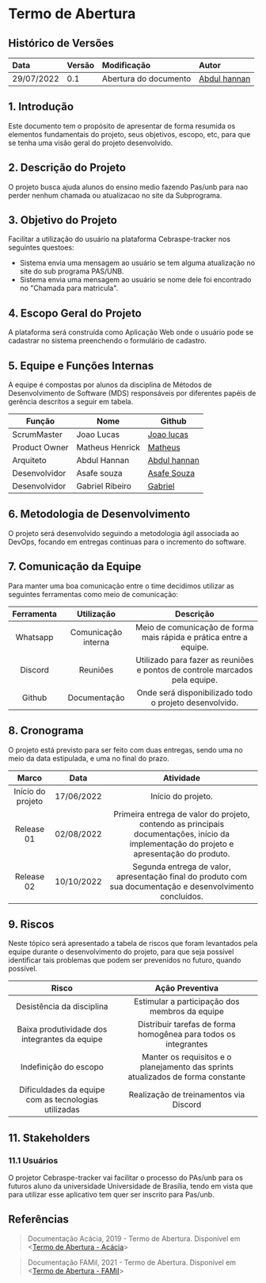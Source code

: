 # Termo de Abertura

## Histórico de Versões

| Data       | Versão | Modificação                              | Autor                                                                                                                                                                                                           |
| :--------- | :----- | :--------------------------------------- | :-------------------------------------------------------------------------------------------------------------------------------------------------------------------------------------------------------------- |
| 29/07/2022 | 0.1    | Abertura do documento                    | [Abdul hannan](https://github.com/hannanhunny01) |
                                                                                                                                                                 

## 1. Introdução

Este documento tem o propósito de apresentar de forma resumida os elementos fundamentais do projeto, seus objetivos, escopo, etc, para que se tenha uma visão geral do projeto desenvolvido.

## 2. Descrição do Projeto

O projeto busca ajuda alunos do ensino medio fazendo Pas/unb para nao perder nenhum chamada ou atualizacao no site da Subprograma.  

## 3. Objetivo do Projeto

Facilitar a utilização do usuário na plataforma Cebraspe-tracker nos seguintes questoes:

- Sistema envia uma mensagem ao usuário se tem alguma  atualização no site do sub programa PAS/UNB.
- Sistema envia uma mensagem ao usuário se nome dele foi encontrado no "Chamada para matricula".


## 4. Escopo Geral do Projeto

A plataforma será construída como Aplicação Web onde o usuário pode se cadastrar no sistema preenchendo o formulário de cadastro.

## 5. Equipe e Funções Internas

A equipe é compostas por alunos da disciplina de Métodos de Desenvolvimento de Software (MDS) responsáveis por diferentes papéis de gerência descritos a seguir em tabela.

| Função       | Nome                      | Github                                                     |
| ------------ | ------------------------- | ---------------------------------------------------------- |
| ScrumMaster  | Joao Lucas           | [Joao lucas](https://github.com/hackairos)                 |
| Product Owner  | Matheus Henrick       | [Matheus](https://github.com/MatheusHenrickSantos) |
| Arquiteto    | Abdul Hannan     | [Abdul hannan](https://github.com/hannanhunny01)                       |
| Desenvolvidor    | Asafe souza     | [Asafe Souza](https://github.com/asafesouza)                   |
| Desenvolvidor    |Gabriel Ribeiro             | [Gabriel](https://github.com/Gabrielribeirof19)         |

## 6. Metodologia de Desenvolvimento

O projeto será desenvolvido seguindo a metodologia ágil associada ao DevOps, focando em entregas continuas para o incremento do software.

## 7. Comunicação da Equipe

Para manter uma boa comunicação entre o time decidimos utilizar as seguintes ferramentas como meio de comunicação:

| Ferramenta |     Utilização      |                                  Descrição                                  |
| :--------: | :-----------------: | :-------------------------------------------------------------------------: |
|  Whatsapp  | Comunicação interna |     Meio de comunicação de forma mais rápida e prática entre a equipe.      |
|  Discord   |      Reuniões       | Utilizado para fazer as reuniões e pontos de controle marcados pela equipe. |
|   Github   |    Documentação     |           Onde será disponibilizado todo o projeto desenvolvido.            |

## 8. Cronograma

O projeto está previsto para ser feito com duas entregas, sendo uma no meio da data estipulada, e uma no final do prazo.

|       Marco       |    Data    |                                                                 Atividade                                                                 |
| :---------------: | :--------: | :---------------------------------------------------------------------------------------------------------------------------------------: |
| Início do projeto | 17/06/2022 |                                                            Início do projeto.                                                             |
|    Release 01     | 02/08/2022 | Primeira entrega de valor do projeto, contendo as principais documentações, início da implementação do projeto e apresentação do produto. |
|    Release 02     | 10/10/2022 |                Segunda entrega de valor, apresentação final do produto com sua documentação e desenvolvimento concluídos.                 |



## 9. Riscos

Neste tópico será apresentado a tabela de riscos que foram levantados pela equipe durante o desenvolvimento do projeto, para que seja possível identificar tais problemas que podem ser prevenidos no futuro, quando possível.

|                      **Risco**                       |                               **Ação Preventiva**                                |
| :--------------------------------------------------: | :------------------------------------------------------------------------------: |
|              Desistência da disciplina               |                  Estimular a participação dos membros da equipe                  |
|    Baixa produtividade dos integrantes da equipe     |         Distribuir tarefas de forma homogênea para todos os integrantes          |
|                Indefinição do escopo                 | Manter os requisitos e o planejamento das sprints atualizados de forma constante |
| Dificuldades da equipe com as tecnologias utilizadas |                      Realização de treinamentos via Discord                      |

## 11. Stakeholders

### 11.1 Usuários

O projetor Cebraspe-tracker vai facilitar o processo do PAs/unb para os futuros aluno da universidade Universidade de Brasília, tendo em vista que para utilizar esse aplicativo tem quer ser inscrito para Pas/unb.


## Referências

> Documentação Acácia, 2019 - Termo de Abertura. Disponível em <[Termo de Abertura - Acácia](https://github.com/fga-eps-mds/2019.2-Acacia/blob/develop/docs/project_charter.md)>

> Documentação FAMil, 2021 - Termo de Abertura. Disponível em <[Termo de Abertura - FAMil](https://fga-eps-mds.github.io/2021-1-hospitalar/#/produto/tap/tap)>
